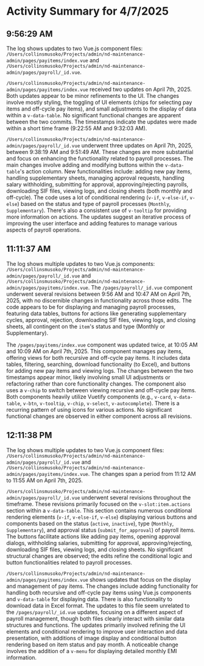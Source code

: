 # Activity Summary for 4/7/2025

## 9:56:29 AM
The log shows updates to two Vue.js component files: `/Users/collinsmusoko/Projects/admin/nd-maintenance-admin/pages/payitems/index.vue` and `/Users/collinsmusoko/Projects/admin/nd-maintenance-admin/pages/payroll/_id.vue`.

`/Users/collinsmusoko/Projects/admin/nd-maintenance-admin/pages/payitems/index.vue`  received two updates on April 7th, 2025.  Both updates appear to be minor refinements to the UI.  The changes involve mostly styling,  the toggling of UI elements (chips for selecting pay items and off-cycle pay items), and small adjustments to the display of data within a `v-data-table`.  No significant functional changes are apparent between the two commits.  The timestamps indicate the updates were made within a short time frame (9:22:55 AM and 9:32:03 AM).


`/Users/collinsmusoko/Projects/admin/nd-maintenance-admin/pages/payroll/_id.vue` underwent three updates on April 7th, 2025, between 9:38:19 AM and 9:51:49 AM. These changes are more substantial and focus on enhancing the functionality related to payroll processes. The main changes involve adding and modifying buttons within the `v-data-table`'s action column.  New functionalities include: adding new pay items, handling supplementary sheets, managing approval requests, handling salary withholding, submitting for approval, approving/rejecting payrolls, downloading SIF files, viewing logs, and closing sheets (both monthly and off-cycle).  The code uses a lot of conditional rendering (`v-if`, `v-else-if`, `v-else`) based on the status and type of payroll processes (`Monthly`, `Supplementary`). There's also a consistent use of `v-tooltip` for providing more information on actions.  The updates suggest an iterative process of improving the user interface and adding features to manage various aspects of payroll operations.


## 11:11:37 AM
The log shows multiple updates to two Vue.js components: `/Users/collinsmusoko/Projects/admin/nd-maintenance-admin/pages/payroll/_id.vue` and `/Users/collinsmusoko/Projects/admin/nd-maintenance-admin/pages/payitems/index.vue`.  The `/pages/payroll/_id.vue` component underwent several revisions between 9:56 AM and 10:47 AM on April 7th, 2025, with no discernible changes in functionality across those edits.  The code appears to be for displaying and managing payroll processes, featuring data tables, buttons for actions like generating supplementary cycles, approval, rejection, downloading SIF files, viewing logs, and closing sheets, all contingent on the `item`'s status and type (Monthly or Supplementary).

The `/pages/payitems/index.vue` component was updated twice, at 10:05 AM and 10:09 AM on April 7th, 2025.  This component manages pay items, offering views for both recursive and off-cycle pay items. It includes data tables, filtering, searching, download functionality (to Excel), and buttons for adding new pay items and viewing logs.  The changes between the two timestamps appear minor, likely involving small UI adjustments or refactoring rather than core functionality changes.  The component also uses a `v-chip` to switch between viewing recursive and off-cycle pay items.  Both components heavily utilize Vuetify components (e.g., `v-card`, `v-data-table`, `v-btn`, `v-tooltip`, `v-chip`, `v-select`, `v-autocomplete`).  There is a recurring pattern of using icons for various actions.  No significant functional changes are observed in either component across all revisions.


## 12:11:38 PM
The log shows multiple updates to two Vue.js component files: `/Users/collinsmusoko/Projects/admin/nd-maintenance-admin/pages/payroll/_id.vue` and `/Users/collinsmusoko/Projects/admin/nd-maintenance-admin/pages/payitems/index.vue`.  The changes span a period from 11:12 AM to 11:55 AM on April 7th, 2025.

`/Users/collinsmusoko/Projects/admin/nd-maintenance-admin/pages/payroll/_id.vue` underwent several revisions throughout the timeframe.  These revisions primarily focused on the `v-slot:item.actions` section within a `v-data-table`. This section contains numerous conditional rendering elements (`v-if`, `v-else-if`, `v-else`) displaying various buttons and components based on the status (`active`, `inactive`), type (`Monthly`, `Supplementary`), and approval status (`submit_for_approval`) of payroll items. The buttons facilitate actions like adding pay items, opening approval dialogs, withholding salaries, submitting for approval, approving/rejecting, downloading SIF files, viewing logs, and closing sheets.  No significant structural changes are observed; the edits refine the conditional logic and button functionalities related to payroll processes.

`/Users/collinsmusoko/Projects/admin/nd-maintenance-admin/pages/payitems/index.vue` shows updates that focus on the display and management of pay items. The changes include adding functionality for handling both recursive and off-cycle pay items using Vue.js components and  `v-data-table` for displaying data. There is also functionality to download data in Excel format. The updates to this file seem unrelated to the `/pages/payroll/_id.vue` updates, focusing on a different aspect of payroll management, though both files clearly interact with similar data structures and functions.  The updates  primarily involved refining the UI elements and conditional rendering to improve user interaction and data presentation, with additions of image display and conditional button rendering based on item status and pay month.  A noticeable change involves the addition of a `v-menu` for displaying detailed monthly EMI information.
